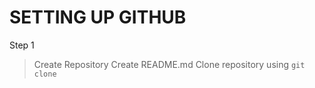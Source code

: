 # SETTING UP GITHUB
Step 1
> Create Repository
> Create README.md
> Clone repository using `git clone`
